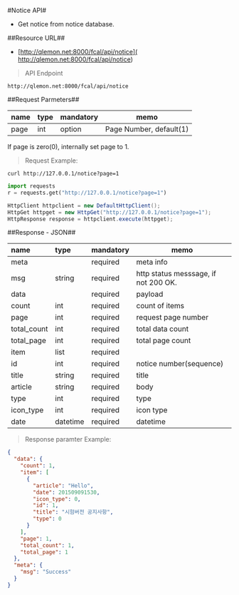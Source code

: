 
#Notice API#

- Get notice from notice database.

##Resource URL##
- [http://qlemon.net:8000/fcal/api/notice]( http://qlemon.net:8000/fcal/api/notice)

> API Endpoint 
```
http://qlemon.net:8000/fcal/api/notice
```   
 
     
##Request Parmeters##

| name            | type            | mandatory | memo           | 
| :------------------------- |:---------------|:---|------------------------| 
| page                     | int    | option | Page Number, default(1)  |
 
<aside class="notice">
If page is zero(0), internally set page to 1. 
</aside>



> Request Example:


```shell
curl http://127.0.0.1/notice?page=1
```
 
```python
import requests
r = requests.get("http://127.0.0.1/notice?page=1")
```

```java
HttpClient httpclient = new DefaultHttpClient();
HttpGet httpget = new HttpGet("http://127.0.0.1/notice?page=1");
HttpResponse response = httpclient.execute(httpget);
```



##Response - JSON##

| name            | type            | mandatory | memo           | 
| :------------------------- |:---------------|:---|------------------------| 
| meta       |     | required | meta info                                   |
| msg       | string  | required | http status messsage, if not 200 OK.      |
| data    |  | required |  payload                                                        |  
|   count    |int  | required | count of items                                             |  
|   page          | int    | required | request page number |
|   total_count   | int    | required | total data count    |
|   total_page    | int    | required | total page count  |
|   item    | list | required |                                     |  
| id                     | int    | required | notice number(sequence) |
| title             | string    | required | title        | 
| article             | string    | required | body               | 
| type             | int    | required | type             | 
| icon_type             | int    | required | icon type               | 
| date            | datetime    | required | datetime             | 

 
> Response paramter Example:
```json
{
  "data": {
    "count": 1,
    "item": [
      {
        "article": "Hello",
        "date": 201509091530,
        "icon_type": 0,
        "id": 1,
        "title": "시험버전 공지사항",
        "type": 0
      }
    ],
    "page": 1,
    "total_count": 1,
    "total_page": 1
  },
  "meta": {
    "msg": "Success"
  }
}

``` 